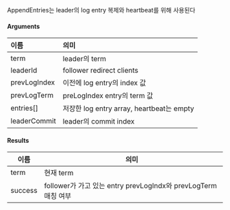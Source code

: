 AppendEntries는 leader의 log entry 복제와 heartbeat를 위해 사용된다

#### Arguments

| 이름           | 의미                                    |
| :----------- | :------------------------------------ |
| term         | leader의 term                          |
| leaderId     | follower redirect clients             |
| prevLogIndex | 이전에 log entry의 index 값                |
| prevLogTerm  | preLogIndex entry의 term 값             |
| entries[]    | 저장한 log entry array, heartbeat는 empty |
| leaderCommit | leader의 commit index                  |

#### Results

| 이름      | 의미                                                   |
| ------- | ---------------------------------------------------- |
| term    | 현재 term                                              |
| success | follower가 가고 있는 entry prevLogIndx와 prevLogTerm 매칭 여부 |
